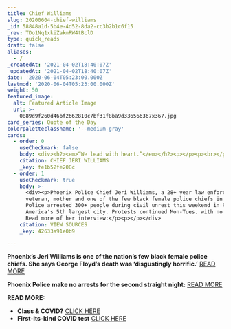 ```yaml
---
title: Chief Williams
slug: 20200604-chief-williams
_id: 58848a1d-5b4e-4d52-8da2-cc3b2b1c6f15
_rev: TDo1Nq1xkiZakmRW4tBclD
type: quick_reads
draft: false
aliases:
  - /
_createdAt: '2021-04-02T18:40:07Z'
_updatedAt: '2021-04-02T18:40:07Z'
date: '2020-06-04T05:23:00.000Z'
lastmod: '2020-06-04T05:23:00.000Z'
weight: 50
featured_image:
  alt: Featured Article Image
  url: >-
    0889d9f260d46bf2662810c7bf31f8ba9d336566367x367.jpg
card_series: Quote of the Day
colorpaletteclassname: '--medium-gray'
cards:
  - order: 0
    useCheckmark: false
    body: <div><h2><em>“We lead with heart.”</em></h2><p></p><p><br></p></div>
    citation: CHIEF JERI WILLIAMS
    _key: fe1b52fe208c
  - order: 1
    useCheckmark: true
    body: >-
      <div><p>Phoenix Police Chief Jeri Williams, a 28+ year law enforcement
      veteran, mother and one of the few black female police chiefs in America.
      Police arrested 300+ people during civil unrest this weekend in Phoenix,
      America's 5th largest city. Protests continued Mon-Tues. with no arrests.
      Read more of her interview:</p><p></p></div>
    citation: VIEW SOURCES
    _key: 42633a91e0b9

---
```

**Phoenix’s Jeri Williams is one of the nation’s few black female police chiefs. She says George Floyd’s death was ‘disgustingly horrific.’** [READ MORE](https://www.usatoday.com/story/news/nation/2020/06/02/george-floyd-death-phoenix-police-chief-jeri-williams/3131659001/)

**Phoenix Police make no arrests for the second straight night:** [READ MORE](https://www.azcentral.com/story/news/local/phoenix/2020/06/03/phoenix-police-make-no-arrests-protests-second-straight-day/3134353001/)

**READ MORE:**

* **Class & COVID?** [CLICK HERE](https://smarthernews.com/cdc-school-guidance-may-2020/)
* **First-its-kind COVID test** [CLICK HERE](https://smarthernews.com/first-antigen-test/)